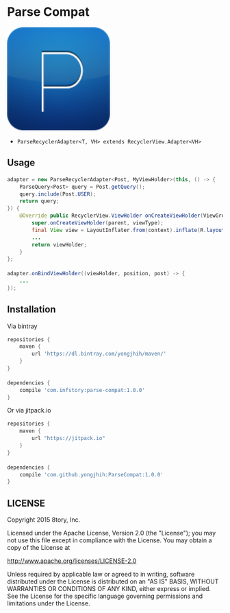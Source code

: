 # Parse Compat
[![rxparse.png](art/parse.png)](art/parse.png)

* `ParseRecyclerAdapter<T, VH> extends RecyclerView.Adapter<VH>`

## Usage

```java
adapter = new ParseRecyclerAdapter<Post, MyViewHolder>(this, () -> {
    ParseQuery<Post> query = Post.getQuery();
    query.include(Post.USER);
    return query;
}) {
    @Override public RecyclerView.ViewHolder onCreateViewHolder(ViewGroup parent, int viewType) {
        super.onCreateViewHolder(parent, viewType);
        final View view = LayoutInflater.from(context).inflate(R.layout.item_view, parent, false);
        ...
        return viewHolder;
    }
};

adapter.onBindViewHolder((viewHolder, position, post) -> {
    ...
});
```

## Installation

Via bintray

```gradle
repositories {
    maven {
        url 'https://dl.bintray.com/yongjhih/maven/'
    }
}

dependencies {
    compile 'com.infstory:parse-compat:1.0.0'
}
```

Or via jitpack.io

```gradle
repositories {
    maven {
        url "https://jitpack.io"
    }
}

dependencies {
    compile 'com.github.yongjhih:ParseCompat:1.0.0'
}
```

## LICENSE

Copyright 2015 8tory, Inc.

Licensed under the Apache License, Version 2.0 (the "License"); you may not use this file except in compliance with the License. You may obtain a copy of the License at

http://www.apache.org/licenses/LICENSE-2.0

Unless required by applicable law or agreed to in writing, software distributed under the License is distributed on an "AS IS" BASIS, WITHOUT WARRANTIES OR CONDITIONS OF ANY KIND, either express or implied. See the License for the specific language governing permissions and limitations under the License.
